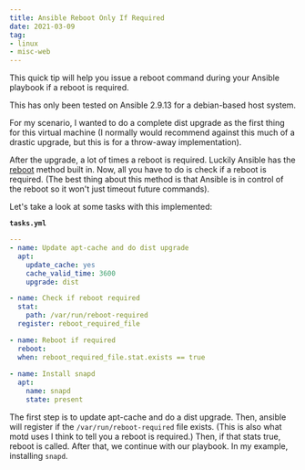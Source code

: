 ```yaml
---
title: Ansible Reboot Only If Required
date: 2021-03-09
tag:
- linux
- misc-web
---
```

This quick tip will help you issue a reboot command during your Ansible playbook if a reboot is required.

<!--more-->

This has only been tested on Ansible 2.9.13 for a debian-based host system.

For my scenario, I wanted to do a complete dist upgrade as the first thing for this virtual machine (I normally would recommend against this much of a drastic upgrade, but this is for a throw-away implementation).

After the upgrade, a lot of times a reboot is required.  Luckily Ansible has the [reboot](https://docs.ansible.com/ansible/latest/collections/ansible/builtin/reboot_module.html) method built in.  Now, all you have to do is check if a reboot is required.  (The best thing about this method is that Ansible is in control of the reboot so it won't just timeout future commands).

Let's take a look at some tasks with this implemented: 

**`tasks.yml`**
```yaml
---
- name: Update apt-cache and do dist upgrade
  apt:
    update_cache: yes
    cache_valid_time: 3600
    upgrade: dist

- name: Check if reboot required
  stat:
    path: /var/run/reboot-required
  register: reboot_required_file

- name: Reboot if required
  reboot:
  when: reboot_required_file.stat.exists == true
  
- name: Install snapd
  apt:
    name: snapd
    state: present
```

The first step is to update apt-cache and do a dist upgrade.  Then, ansible will register if the `/var/run/reboot-required` file exists. (This is also what motd uses I think to tell you a reboot is required.)  Then, if that stats true, reboot is called.  After that, we continue with our playbook.  In my example, installing `snapd`.